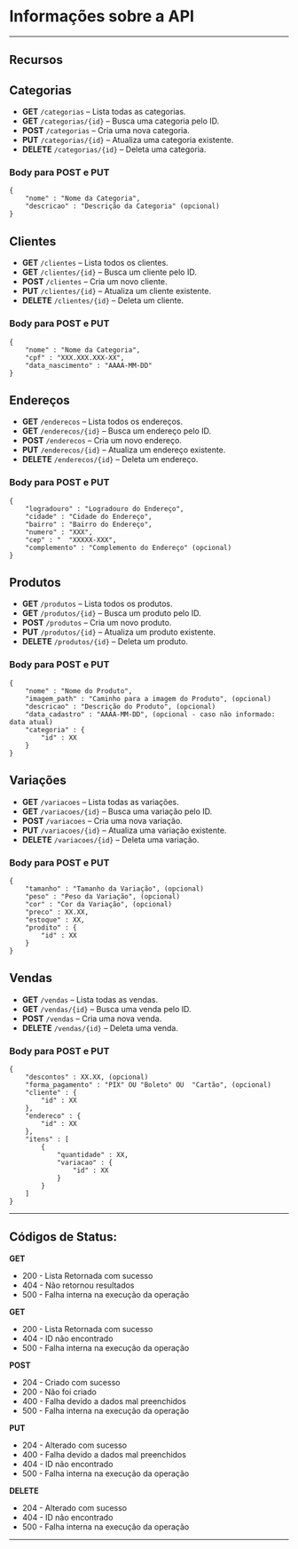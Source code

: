 # Informações sobre a API


---

## Recursos

## **Categorias**

- **GET** `/categorias` – Lista todas as categorias.
- **GET** `/categorias/{id}` – Busca uma categoria pelo ID.
- **POST** `/categorias` – Cria uma nova categoria.
- **PUT** `/categorias/{id}` – Atualiza uma categoria existente.
- **DELETE** `/categorias/{id}` – Deleta uma categoria.


### Body para  **POST** e **PUT**
``` 
{
    "nome" : "Nome da Categoria",
    "descricao" : "Descrição da Categoria" (opcional)
}
```

## **Clientes**

- **GET** `/clientes` – Lista todos os clientes.
- **GET** `/clientes/{id}` – Busca um cliente pelo ID.
- **POST** `/clientes` – Cria um novo cliente.
- **PUT** `/clientes/{id}` – Atualiza um cliente existente.
- **DELETE** `/clientes/{id}` – Deleta um cliente.

### Body para  **POST** e **PUT**
``` 
{
    "nome" : "Nome da Categoria",
    "cpf" : "XXX.XXX.XXX-XX",
    "data_nascimento" : "AAAA-MM-DD" 
}
``` 

## **Endereços**

- **GET** `/enderecos` – Lista todos os endereços.
- **GET** `/enderecos/{id}` – Busca um endereço pelo ID.
- **POST** `/enderecos` – Cria um novo endereço.
- **PUT** `/enderecos/{id}` – Atualiza um endereço existente.
- **DELETE** `/enderecos/{id}` – Deleta um endereço.

### Body para  **POST** e **PUT**
``` 
{
    "logradouro" : "Logradouro do Endereço",
    "cidade" : "Cidade do Endereço",
    "bairro" : "Bairro do Endereço",
    "numero" : "XXX",
    "cep" : "  "XXXXX-XXX",
    "complemento" : "Complemento do Endereço" (opcional)
}
``` 

## **Produtos**

- **GET** `/produtos` – Lista todos os produtos.
- **GET** `/produtos/{id}` – Busca um produto pelo ID.
- **POST** `/produtos` – Cria um novo produto.
- **PUT** `/produtos/{id}` – Atualiza um produto existente.
- **DELETE** `/produtos/{id}` – Deleta um produto.

### Body para  **POST** e **PUT**
``` 
{
    "nome" : "Nome do Produto",
    "imagem_path" : "Caminho para a imagem do Produto", (opcional)
    "descricao" : "Descrição do Produto", (opcional)
    "data_cadastro" : "AAAA-MM-DD", (opcional - caso não informado: data atual) 
    "categoria" : {
        "id" : XX
    }
}
``` 

## **Variações**

- **GET** `/variacoes` – Lista todas as variações.
- **GET** `/variacoes/{id}` – Busca uma variação pelo ID.
- **POST** `/variacoes` – Cria uma nova variação.
- **PUT** `/variacoes/{id}` – Atualiza uma variação existente.
- **DELETE** `/variacoes/{id}` – Deleta uma variação.

### Body para  **POST** e **PUT**
``` 
{
    "tamanho" : "Tamanho da Variação", (opcional)
    "peso" : "Peso da Variação", (opcional)
    "cor" : "Cor da Variação", (opcional)
    "preco" : XX.XX,  
    "estoque" : XX,  
    "prodito" : {
        "id" : XX
    }
}
``` 

## **Vendas**

- **GET** `/vendas` – Lista todas as vendas.
- **GET** `/vendas/{id}` – Busca uma venda pelo ID.
- **POST** `/vendas` – Cria uma nova venda.
- **DELETE** `/vendas/{id}` – Deleta uma venda.

### Body para  **POST** e **PUT**
``` 
{
    "descontos" : XX.XX, (opcional)
    "forma_pagamento" : "PIX" OU "Boleto" OU  "Cartão", (opcional) 
    "cliente" : {
        "id" : XX
    },
    "endereco" : {
        "id" : XX
    },
    "itens" : [
        {
            "quantidade" : XX,
            "variacao" : {
                "id" : XX
            }
        }
    ]
}
``` 

---

## Códigos de Status:

**GET**
- 200 - Lista Retornada com sucesso
- 404 - Não retornou resultados 
- 500 - Falha interna na execução da operação

**GET** 
- 200 - Lista Retornada com sucesso
- 404 - ID não encontrado 
- 500 - Falha interna na execução da operação

**POST** 
- 204 - Criado com sucesso
- 200 - Não foi criado
- 400 - Falha devido a dados mal preenchidos 
- 500 - Falha interna na execução da operação

**PUT**
- 204 - Alterado com sucesso
- 400 - Falha devido a dados mal preenchidos 
- 404 - ID não encontrado
- 500 - Falha interna na execução da operação

**DELETE**
- 204 - Alterado com sucesso
- 404 - ID não encontrado
- 500 - Falha interna na execução da operação

---